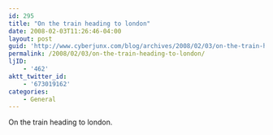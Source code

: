 ```yaml
---
id: 295
title: "On the train heading to london"
date: 2008-02-03T11:26:46-04:00
layout: post
guid: 'http://www.cyberjunx.com/blog/archives/2008/02/03/on-the-train-heading-to-london/'
permalink: /2008/02/03/on-the-train-heading-to-london/
ljID:
    - '462'
aktt_twitter_id:
    - '673019162'
categories:
    - General
---
```


On the train heading to london.